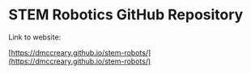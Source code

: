 # STEM Robotics GitHub Repository

Link to website:

[https://dmccreary.github.io/stem-robots/](https://dmccreary.github.io/stem-robots/)